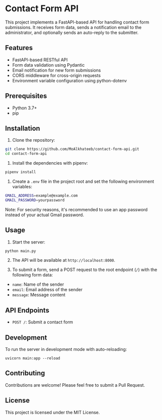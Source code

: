 # Contact Form API

This project implements a FastAPI-based API for handling contact form submissions. It receives form data, sends a notification email to the administrator, and optionally sends an auto-reply to the submitter.

## Features

- FastAPI-based RESTful API
- Form data validation using Pydantic
- Email notification for new form submissions
- CORS middleware for cross-origin requests
- Environment variable configuration using python-dotenv

## Prerequisites

- Python 3.7+
- pip

## Installation

1. Clone the repository:

```bash
git clone https://github.com/MoAlkhateeb/contact-form-api.git
cd contact-form-api
```

1. Install the dependencies with pipenv:

```bash
pipenv install
```

1. Create a `.env` file in the project root and set the following environment variables:
```bash
GMAIL_ADDRESS=example@example.com
GMAIL_PASSWORD=yourpassword
```

Note: For security reasons, it's recommended to use an app password instead of your actual Gmail password.

## Usage

1. Start the server:

```bash
python main.py
```

2. The API will be available at `http://localhost:8000`.

3. To submit a form, send a POST request to the root endpoint (`/`) with the following form data:
- `name`: Name of the sender
- `email`: Email address of the sender
- `message`: Message content

## API Endpoints

- `POST /`: Submit a contact form

## Development

To run the server in development mode with auto-reloading:

```
uvicorn main:app --reload
```

## Contributing

Contributions are welcome! Please feel free to submit a Pull Request.

## License

This project is licensed under the MIT License.